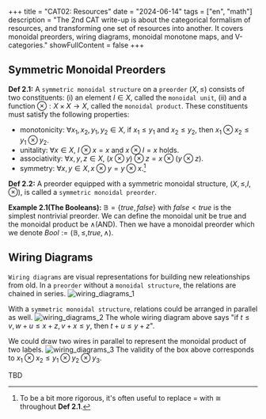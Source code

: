 +++
title = "CAT02: Resources"
date = "2024-06-14"
tags = ["en", "math"]
description = "The 2nd CAT write-up is about the categorical formalism of resources, and transforming one set of resources into another. It covers monoidal preorders, wiring diagrams, monoidal monotone maps, and V-categories."
showFullContent = false
+++

## Symmetric Monoidal Preorders

**Def 2.1:** A `symmetric monoidal structure` on a `preorder` $(X,≤)$ consists of two constituents: (i) an element $I \in X$, called the `monoidal unit`, (ii) and a function $\otimes: X \times X \rightarrow X$, called the `monoidal product`. These constituents must satisfy the following properties:
- monotonicity: $\forall x_1, x_2, y_1, y_2 \in X$, if $x_1 \le y_1$ and $x_2 \le y_2$, then $x_1 \otimes x_2 \le y_1 \otimes y_2$.
- unitality: $\forall x \in X$, $I \otimes x = x$ and $x \otimes I = x$ holds.
- associativity: $\forall x,y,z \in X$, $(x\otimes y)\otimes z = x \otimes (y\otimes z)$.
- symmetry: $\forall x,y \in X, x\otimes y = y\otimes x$.[^1]

**Def 2.2:** A preorder equipped with a symmetric monoidal structure, $(X,\le,I,\otimes)$, is called a `symmetric monoidal preorder`.

**Example 2.1(The Booleans):** $\mathbb{B} = \{true, false\}$ with $false < true$ is the simplest nontrivial preorder. We can define the monoidal unit be true and the monoidal product be $\wedge$(AND). Then we have a monoidal preorder which we denote $Bool := (\mathbb{B}, \le ,true, \wedge )$.

## Wiring Diagrams
`Wiring diagrams` are visual representations for building new releationships from old. In a `preorder` without a `monoidal structure`, the relations are chained in series.
![wiring_diagrams_1](https://cmbbq.github.io/img/wiring_diagrams_1.png)

With a `symmetric monoidal structure`, relations could be arranged in parallel as well.
![wiring_diagrams_2](https://cmbbq.github.io/img/wiring_diagrams_2.png)
The whole wiring diagram above says "if $t\le v, w+u\le x+z, v+x\le y$, then $t+u\le y+z$".

We could draw two wires in parallel to represent the monoidal product of two labels.
![wiring_diagrams_3](https://cmbbq.github.io/img/wiring_diagrams_3.png)
The validity of the box above corresponds to $x_1\otimes x_2 \le y_1 \otimes y_2 \otimes y_3$.

TBD

[^1]: To be a bit more rigorous, it's often useful to replace $=$ with $\cong$ throughout **Def 2.1**.